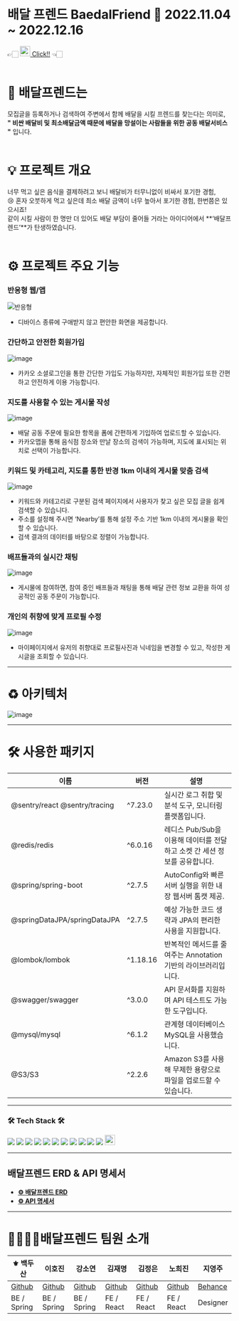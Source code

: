 # <h1>배달 프렌드 BaedalFriend 📆 2022.11.04 ~ 2022.12.16</h1>

👉🏻 [<img src="https://img.shields.io/badge/배달프렌드-FF5B15?style=flat&logo=PWA&logoColor=white" height="23"/> Click!!](https://www.baedalfriend.app) 👈🏻  
<br>

# 👫 배달프렌드는
모집글을 등록하거나 검색하여 주변에서 함께 배달을 시킬 프렌드를 찾는다는 의미로,  
**" 비싼 배달비 및 최소배달금액 때문에 배달을 망설이는 사람들을 위한 공동 배달서비스 "** 입니다.  
<br/>

# 💡 프로젝트 개요

너무 먹고 싶은 음식을 결제하려고 보니 배달비가 터무니없이 비싸서 포기한 경험,  
😢 혼자 오붓하게 먹고 싶은데 최소 배달 금액이 너무 높아서 포기한 경험, 한번쯤은 있으시죠!  
같이 시킬 사람이 한 명만 더 있어도 배달 부담이 줄어들 거라는 아이디어에서 **‘배달프렌드’**가 탄생하였습니다.  
<br/>

# ⚙️ 프로젝트 주요 기능

### 반응형 웹/앱  
![반응형](https://user-images.githubusercontent.com/85330584/207781840-153a83a5-9875-4a7e-910b-046d8b591bbb.gif)  
- 디바이스 종류에 구애받지 않고 편안한 화면을 제공합니다.

### 간단하고 안전한 회원가입  
![image](https://user-images.githubusercontent.com/85330584/207784223-c2a8107d-70ea-4662-b746-31f9d451dc7c.png)  
- 카카오 소셜로그인을 통한 간단한 가입도 가능하지만, 자체적인 회원가입 또한 간편하고 안전하게 이용 가능합니다.

### 지도를 사용할 수 있는 게시물 작성  
![image](https://user-images.githubusercontent.com/85330584/207784412-325ca93b-1a8d-4084-abe6-e30c8800d8a8.png)  
- 배달 공동 주문에 필요한 항목을 폼에 간편하게 기입하여 업로드할 수 있습니다.  
- 카카오맵을 통해 음식점 장소와 만날 장소의 검색이 가능하며, 지도에 표시되는 위치로 선택이 가능합니다.

### 키워드 및 카테고리, 지도를 통한 반경 1km 이내의 게시물 맞춤 검색  
![image](https://user-images.githubusercontent.com/85330584/207784574-b9ada521-8c81-4dcf-af75-ff56ba75d4df.png)  
- 키워드와 카테고리로 구분된 검색 페이지에서 사용자가 찾고 싶은 모집 글을 쉽게 검색할 수 있습니다.  
- 주소를 설정해 주시면 ‘Nearby’를 통해 설정 주소 기반 1km 이내의 게시물을 확인할 수 있습니다.  
- 검색 결과의 데이터를 바탕으로 정렬이 가능합니다.

### 배프들과의 실시간 채팅  
![image](https://user-images.githubusercontent.com/85330584/207784671-adc6709f-339d-41ef-9a26-d587a2d4a890.png)  
- 게시물에 참여하면, 참여 중인 배프들과 채팅을 통해 배달 관련 정보 교환을 하여 성공적인 공동 주문이 가능합니다.

### 개인의 취향에 맞게 프로필 수정  
![image](https://user-images.githubusercontent.com/85330584/207784821-ba5c128e-065e-4895-8111-8a1ce01e3f0e.png)  
- 마이페이지에서 유저의 취향대로 프로필사진과 닉네임을 변경할 수 있고, 작성한 게시글을 조회할 수 있습니다.

---

# ♻️ 아키텍처
![image](https://github.com/user-attachments/assets/d67b51b0-1a83-42c7-8ccd-8ee95a459735)

---

# 🛠 사용한 패키지
| 이름                          | 버전     | 설명                                                                                  |
|-------------------------------|----------|---------------------------------------------------------------------------------------|
| @sentry/react @sentry/tracing | ^7.23.0  | 실시간 로그 취합 및 분석 도구, 모니터링 플랫폼입니다.                                  |
| @redis/redis                  | ^6.0.16  | 레디스 Pub/Sub을 이용해 데이터를 전달하고 소켓 간 세션 정보를 공유합니다.              |
| @spring/spring-boot           | ^2.7.5   | AutoConfig와 빠른 서버 실행을 위한 내장 웹서버 톰캣 제공.                             |
| @springDataJPA/springDataJPA  | ^2.7.5   | 예상 가능한 코드 생략과 JPA의 편리한 사용을 지원합니다.                                |
| @lombok/lombok                | ^1.18.16 | 반복적인 메서드를 줄여주는 Annotation 기반의 라이브러리입니다.                        |
| @swagger/swagger              | ^3.0.0   | API 문서화를 지원하며 API 테스트도 가능한 도구입니다.                                  |
| @mysql/mysql                  | ^6.1.2   | 관계형 데이터베이스 MySQL을 사용했습니다.                                             |
| @S3/S3                        | ^2.2.6   | Amazon S3를 사용해 무제한 용량으로 파일을 업로드할 수 있습니다.                        |

---
<h3><b>🛠 Tech Stack 🛠</b></h3>
<p>
<img src="https://img.shields.io/badge/Spring-6DB33F?style=for-the-badge&logo=github&logoColor=white">
<img src="https://img.shields.io/badge/github-181717?style=for-the-badge&logo=github&logoColor=white">
<img src="https://img.shields.io/badge/linux-FCC624?style=for-the-badge&logo=linux&logoColor=black">
<img src="https://img.shields.io/badge/aws-232F3E?style=for-the-badge&logo=aws&logoColor=white">
<img src="https://camo.githubusercontent.com/fd0243cd3a19485c4f3e82eba48aa53c2b13c41bd87164fc77fa3498ec09d2bd/68747470733a2f2f696d672e736869656c64732e696f2f62616467652f616d617a6f6e73332d3536394133313f7374796c653d666f722d7468652d6261646765266c6f676f3d616d617a6f6e7333266c6f676f436f6c6f723d7768697465"> <img src="https://camo.githubusercontent.com/5309f68ce19176455b37914291b345bd7af797286bbf86aaabdc23d398e93586/68747470733a2f2f696d672e736869656c64732e696f2f62616467652f617773206563322d3037433136303f7374796c653d666f722d7468652d6261646765266c6f676f3d616d617a6f6e65617773266c6f676f436f6c6f723d7768697465">
  <img src="https://camo.githubusercontent.com/c0f71772804c86d0f144ce923027aff25e8d761c6b791d2de6698607e21c5465/68747470733a2f2f696d672e736869656c64732e696f2f62616467652f677261646c652d3032333033413f7374796c653d666f722d7468652d6261646765266c6f676f3d677261646c65266c6f676f436f6c6f723d7768697465">
  <img src="https://camo.githubusercontent.com/c1fc168684171582321954905e8b9dc4f59810243ed85e645f3b7938ee3145cb/68747470733a2f2f696d672e736869656c64732e696f2f62616467652f6d7973716c2d3434373941313f7374796c653d666f722d7468652d6261646765266c6f676f3d6d7973716c266c6f676f436f6c6f723d7768697465">
  <img src="https://camo.githubusercontent.com/54a2f74f3cbb3cb810faa417fb9a56b4d947be01e868ab624b3f251a1062257b/68747470733a2f2f696d672e736869656c64732e696f2f62616467652f67697468756220616374696f6e732d3230383846463f7374796c653d666f722d7468652d6261646765266c6f676f3d67697468756220616374696f6e73266c6f676f436f6c6f723d7768697465">
  <img src="https://camo.githubusercontent.com/a831a652fb5370367ee71ae4255e39623b9edf7e60ffbcf7ba356b1d82a09538/68747470733a2f2f696d672e736869656c64732e696f2f62616467652f737072696e672064617461206a70612d4632384431413f7374796c653d666f722d7468652d6261646765266c6f676f3d737072696e67646174616a7061266c6f676f436f6c6f723d7768697465">
<img src="https://img.shields.io/badge/Redis-DC382D?style=for-the-badge&logo=redis&logoColor=white"/>
<img src="https://img.shields.io/badge/Sentry-362D59?style=flat&logo=Sentry&logoColor=white" height="23"/>


---

## 배달프렌드 ERD & API 명세서 

- **[⚙ 배달프렌드 ERD](https://myawsbucketds.s3.ap-northeast-2.amazonaws.com/b8f674f0-ca94-4fba-ae96-e732068cac04.png)**  
- **[⚙ API 명세서](https://github.com/BedalFriend/BaedalFriend-BE/wiki/API-%EB%AA%85%EC%84%B8%EC%84%9C)**  

---

# 👨‍👨‍👧‍👧배달프렌드 팀원 소개

| ⚜ 백두산         | 이호진             | 강소연             | 김재명           | 김정은         | 노희진          | 지영주          |
|------------------|--------------------|--------------------|------------------|----------------|-----------------|-----------------|
| [Github](https://github.com/BaekDoosan-maker) | [Github](https://github.com/kaifazhe99) | [Github](https://github.com/ssoyeon59) | [Github](https://github.com/JMKiim) | [Github](https://github.com/mingki831) | [Github](https://github.com/rohheejin) | [Behance](https://www.behance.net/yjj91179bea) |
| BE / Spring      | BE / Spring        | BE / Spring        | FE / React       | FE / React     | FE / React      | Designer        |
